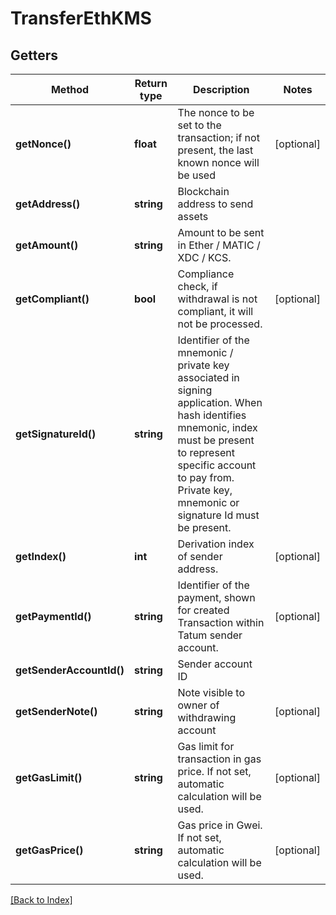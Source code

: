 # TransferEthKMS

## Getters

Method | Return type | Description | Notes
------------ | ------------- | ------------- | -------------
**getNonce()** | **float** | The nonce to be set to the transaction; if not present, the last known nonce will be used | [optional]
**getAddress()** | **string** | Blockchain address to send assets |
**getAmount()** | **string** | Amount to be sent in Ether / MATIC / XDC / KCS. |
**getCompliant()** | **bool** | Compliance check, if withdrawal is not compliant, it will not be processed. | [optional]
**getSignatureId()** | **string** | Identifier of the mnemonic / private key associated in signing application. When hash identifies mnemonic, index must be present to represent specific account to pay from. Private key, mnemonic or signature Id must be present. |
**getIndex()** | **int** | Derivation index of sender address. | [optional]
**getPaymentId()** | **string** | Identifier of the payment, shown for created Transaction within Tatum sender account. | [optional]
**getSenderAccountId()** | **string** | Sender account ID |
**getSenderNote()** | **string** | Note visible to owner of withdrawing account | [optional]
**getGasLimit()** | **string** | Gas limit for transaction in gas price. If not set, automatic calculation will be used. | [optional]
**getGasPrice()** | **string** | Gas price in Gwei. If not set, automatic calculation will be used. | [optional]

[[Back to Index]](../index.md)
